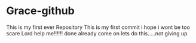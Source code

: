 # Grace-github
This is my first ever Repository
This is my first commit
i hope i wont be too scare
Lord help me!!!!!!
done already
come on lets do this.....not giving up
